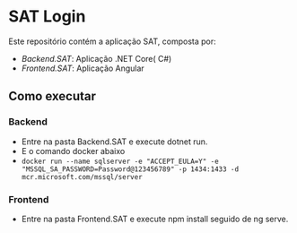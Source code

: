 # SAT Login

Este repositório contém a aplicação SAT, composta por:

- *Backend.SAT*: Aplicação .NET Core( C#)
- *Frontend.SAT*: Aplicação Angular

## Como executar

### Backend
- Entre na pasta Backend.SAT e execute dotnet run.
- E o comando docker abaixo
-   ``` docker run --name sqlserver -e "ACCEPT_EULA=Y" -e "MSSQL_SA_PASSWORD=Password@123456789" -p 1434:1433 -d mcr.microsoft.com/mssql/server ```

### Frontend
- Entre na pasta Frontend.SAT e execute npm install seguido de ng serve.
